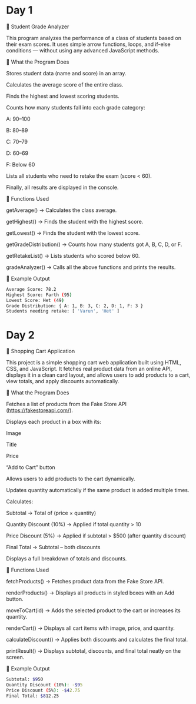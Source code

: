 # Day 1
📘 Student Grade Analyzer

This program analyzes the performance of a class of students based on their exam scores.
It uses simple arrow functions, loops, and if-else conditions — without using any advanced JavaScript methods.

🔹 What the Program Does

Stores student data (name and score) in an array.

Calculates the average score of the entire class.

Finds the highest and lowest scoring students.

Counts how many students fall into each grade category:

A: 90–100

B: 80–89

C: 70–79

D: 60–69

F: Below 60

Lists all students who need to retake the exam (score < 60).

Finally, all results are displayed in the console.

🔹 Functions Used

getAverage() → Calculates the class average.

getHighest() → Finds the student with the highest score.

getLowest() → Finds the student with the lowest score.

getGradeDistribution() → Counts how many students got A, B, C, D, or F.

getRetakeList() → Lists students who scored below 60.

gradeAnalyzer() → Calls all the above functions and prints the results.

🔹 Example Output
```bash
Average Score: 78.2
Highest Score: Parth (95)
Lowest Score: Het (49)
Grade Distribution: { A: 1, B: 3, C: 2, D: 1, F: 3 }
Students needing retake: [ 'Varun', 'Het' ]
```

# Day 2

🛒 Shopping Cart Application

This project is a simple shopping cart web application built using HTML, CSS, and JavaScript.
It fetches real product data from an online API, displays it in a clean card layout, and allows users to add products to a cart, view totals, and apply discounts automatically.

🔹 What the Program Does

Fetches a list of products from the Fake Store API (https://fakestoreapi.com/).

Displays each product in a box with its:

Image

Title

Price

“Add to Cart” button

Allows users to add products to the cart dynamically.

Updates quantity automatically if the same product is added multiple times.

Calculates:

Subtotal → Total of (price × quantity)

Quantity Discount (10%) → Applied if total quantity > 10

Price Discount (5%) → Applied if subtotal > $500 (after quantity discount)

Final Total → Subtotal – both discounts

Displays a full breakdown of totals and discounts.

🔹 Functions Used

fetchProducts() → Fetches product data from the Fake Store API.

renderProducts() → Displays all products in styled boxes with an Add button.

moveToCart(id) → Adds the selected product to the cart or increases its quantity.

renderCart() → Displays all cart items with image, price, and quantity.

calculateDiscount() → Applies both discounts and calculates the final total.

printResult() → Displays subtotal, discounts, and final total neatly on the screen.

🔹 Example Output

```bash
Subtotal: $950
Quantity Discount (10%): -$95
Price Discount (5%): -$42.75
Final Total: $812.25
```